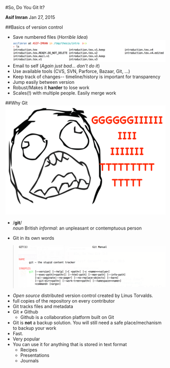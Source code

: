 #So, Do You Git It?

**Asif Imran** Jan 27, 2015

##Basics of version control
- Save numbered files (*Horrible Idea*)
![Hot mess](figures/crappy_thesis.png)
- Email to self (*Again just bad... don't do it*)
- Use available tools (CVS, SVN, Parforce, Bazaar, Git, ...)
 - Keep track of changes-- timeline/history is important for transparency
 - Jump easily between version
 - Robust/Makes it **harder** to lose work
 - Scales(!) with multiple people. Easily merge work

##Why Git
![Rage](figures/git-rage.png)

- /**git**/  
*noun* British *informal*: an unpleasant or contemptuous person

- Git in its own words
>![Git Manual](figures/git-def.png)
- *Open source* distributed version control created by Linus Torvalds.
 - full copies of the repository on every contributor
 - Git tracks files and metadata
- Git ≠ Github
  - Github is a collaboration platform built on Git
- Git is **not** a backup solution. You will still need a safe place/mechanism to backup your work
- Fast.
- Very popular
- You can use it for anything that is stored in text format
  - Recipes
  - Presentations
  - Journals
